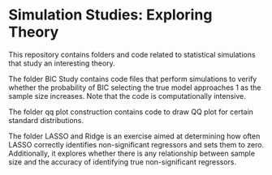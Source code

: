 # Simulation Studies: Exploring Theory 

This repository contains folders and code related to statistical simulations that study an interesting theory.

The folder BIC Study contains code files that perform simulations to verify whether the probability of BIC selecting the true model approaches 1 as the sample size increases. Note that the code is computationally intensive.

The folder qq plot construction contains code to draw QQ plot for certain standard distributions. 

The folder LASSO and Ridge is an exercise aimed at determining how often LASSO correctly identifies non-significant regressors and sets them to zero. Additionally, it explores whether there is any relationship between sample size and the accuracy of identifying true non-significant regressors.
